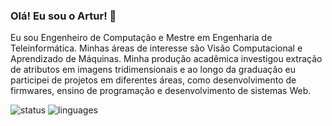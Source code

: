 ### Olá! Eu sou o Artur! 💯

Eu sou Engenheiro de Computação e Mestre em Engenharia de Teleinformática. Minhas áreas de interesse são Visão Computacional e Aprendizado de Máquinas. Minha produção acadêmica investigou extração de atributos em imagens tridimensionais e ao longo da graduação eu  participei de projetos em diferentes áreas, como desenvolvimento de firmwares, ensino de programação e desenvolvimento de sistemas Web.

![status](https://github-readme-stats.vercel.app/api?username=keizerzilla&show_icons=true&theme=radical)
![linguages](https://github-readme-stats.vercel.app/api/top-langs/?username=keizerzilla&theme=radical&layout=compact)
